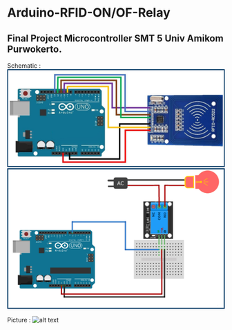 # Arduino-RFID-ON/OF-Relay
## Final Project Microcontroller SMT 5 Univ Amikom Purwokerto.

Schematic :
![alt text](https://github.com/Flash715/Arduino-RFID-on-of-relay/blob/main/Schematic/RFID-Reader-RC522-interface-with-Arduino.jpg)
![alt text](https://github.com/Flash715/Arduino-RFID-on-of-relay/blob/main/Schematic/Arduino-5V-Relay.jpg)

Picture :
![alt text](https://lh3.googleusercontent.com/akgHj0MPXtmPtE62aJoHGXd6wIjV77MG_0Y5Exrm_IG_FltrUbYe1nzjo6OHO_kUAmi7AjAHFtdpePsIBWF6d1hLQqpsHvkVbD9sf2hHg2AkXD54MijNr0Www9U0xZyUSYLIjUBSBSF2RuEmCcoANVQ5PAg5DyhG8cGQy0niwWcztvQYj_AhhTT6sXdnpnCOuCy4shl_QTeT6ZR_uJ-np-21PevKg6V-__YKB1-KqRqGXj2NayxKC9_K0RcEL9fzM30AGId5Rq5AG-TxbAixuW0UnLOYiwvo2SFTc2-UMX5eX6SSwc6vqLG_FAkHLCP7Ypyox_WWZSqY_cyqc5Xhe7G33FvFsDFpxkttzUmRVdoPiu5JVCOKAilkxDEU8Ogycya4agdAZCGXS_iIY7l_Pz2khq9M_aIKAvvmRoQHbTs7LuwaFMLQDZdk8uAo4PKwemg7XO5q2_qzoTeFk86itSKjPigJf6FykiH-o-QB2qaUHlxlfWQDQYNaoyXu2qkvXFqzBWrGqfpwTUuSJNroDO4QCZnGMjmxq-rfpMvNXAjlrYFJiqtqq3oI30TQA_0HC4ixscr1XPitqmUQR2YoFPMyCJ4vvcW2x4mzBOQT_HddOYJdnf51KI3NSgkPZOF0pNdmkeo0q2468DorLOUTDGZL9kIh0uJolvCrb0sPVm14mtGOELXS_skKCsX43t7M3BNCWquURdKtS7QpvyJ3sdQ=w463-h617-no?authuser=0)


